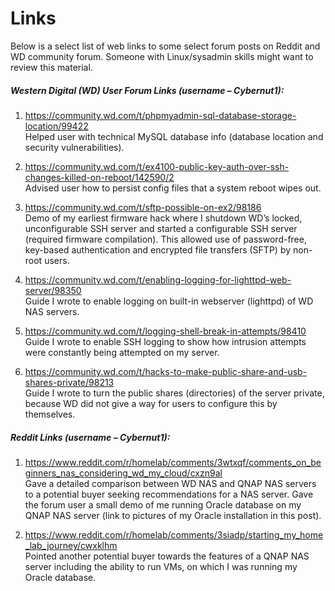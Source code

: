 # Links

Below is a select list of web links to some select forum posts on Reddit and WD community forum. Someone with Linux/sysadmin skills might want to review this material.
  
  
##### Western Digital (WD) User Forum Links (username – Cybernut1):

1.	https://community.wd.com/t/phpmyadmin-sql-database-storage-location/99422  
Helped user with technical MySQL database info (database location and security vulnerabilities).

2.	https://community.wd.com/t/ex4100-public-key-auth-over-ssh-changes-killed-on-reboot/142590/2  
Advised user how to persist config files that a system reboot wipes out.

3.	https://community.wd.com/t/sftp-possible-on-ex2/98186  
Demo of my earliest firmware hack where I shutdown WD’s locked, unconfigurable SSH server and started a configurable SSH server (required firmware compilation). This allowed use of password-free, key-based authentication and encrypted file transfers (SFTP) by non-root users.

4.	https://community.wd.com/t/enabling-logging-for-lighttpd-web-server/98350  
Guide I wrote to enable logging on built-in webserver (lighttpd) of WD NAS servers.

5.	https://community.wd.com/t/logging-shell-break-in-attempts/98410  
Guide I wrote to enable SSH logging to show how intrusion attempts were constantly being attempted on my server.

6.	https://community.wd.com/t/hacks-to-make-public-share-and-usb-shares-private/98213  
Guide I wrote to turn the public shares (directories) of the server private, because WD did not give a way for users to configure this by themselves.
  
  
##### Reddit Links (username – Cybernut1):

1.	https://www.reddit.com/r/homelab/comments/3wtxqf/comments_on_beginners_nas_considering_wd_my_cloud/cxzn9al  
Gave a detailed comparison between WD NAS and QNAP NAS servers to a potential buyer seeking recommendations for a NAS server. Gave the forum user a small demo of me running Oracle database on my QNAP NAS server (link to pictures of my Oracle installation in this post).

2.	https://www.reddit.com/r/homelab/comments/3siadp/starting_my_home_lab_journey/cwxklhm  
Pointed another potential buyer towards the features of a QNAP NAS server including the ability to run VMs, on which I was running my Oracle database.  

